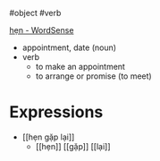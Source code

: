 #object #verb 


[hẹn‎ - WordSense](https://www.wordsense.eu/h%E1%BA%B9n/)
- appointment, date (noun)
- verb
	- to make an appointment
	- to arrange or promise (to meet) 


# Expressions
- [[hẹn gặp lại]]
	- [[hẹn]] [[gặp]] [[lại]]